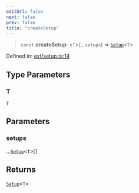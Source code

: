 ```yaml
---
editUrl: false
next: false
prev: false
title: "createSetup"
---
```


> `const` **createSetup**: \<`T`\>(...`setups`) => [`Setup`](/docs/src/content/docs/reference/type-aliases/setup/)\<`T`\>

Defined in: [ext/setup.ts:14](https://github.com/WinstonFassett/matchina/blob/2d22b2187dda803854f54b63fe09d04bd833387d/src/ext/setup.ts#L14)

## Type Parameters

### T

`T`

## Parameters

### setups

...[`Setup`](/docs/src/content/docs/reference/type-aliases/setup/)\<`T`\>[]

## Returns

[`Setup`](/docs/src/content/docs/reference/type-aliases/setup/)\<`T`\>
